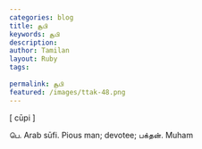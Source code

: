```yaml
---
categories: blog
title: சூபி
keywords: சூபி
description: 
author: Tamilan
layout: Ruby
tags: 
 
permalink: சூபி
featured: /images/ttak-48.png
---
```

  
[ cūpi ]  
  
பெ. Arab sūfi. Pious man; devotee; பக்தன். Muham
